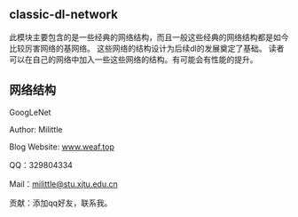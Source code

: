 ## classic-dl-network
此模块主要包含的是一些经典的网络结构，而且一般这些经典的网络结构都是如今比较厉害网络的基网络。
这些网络的结构设计为后续dl的发展奠定了基础。
读者可以在自己的网络中加入一些这些网络的结构。有可能会有性能的提升。
## 网络结构
GoogLeNet

Author: Milittle

Blog Website: www.weaf.top

QQ：329804334

Mail：milittle@stu.xjtu.edu.cn

贡献：添加qq好友，联系我。
